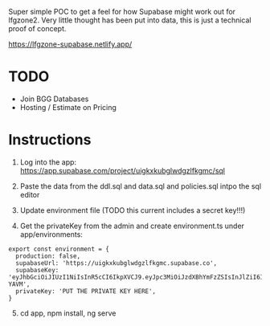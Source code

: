 Super simple POC to get a feel for how Supabase might work out for lfgzone2. Very little thought has been put into data, this is just a technical proof of concept.

https://lfgzone-supabase.netlify.app/

# TODO

- Join BGG Databases
- Hosting / Estimate on Pricing

# Instructions

1. Log into the app: https://app.supabase.com/project/uigkxkubglwdgzlfkgmc/sql

2. Paste the data from the ddl.sql and data.sql and policies.sql intpo the sql editor

3. Update environment file (TODO this current includes a secret key!!!)

4. Get the privateKey from the admin and create environment.ts under app/environments:

```
export const environment = {
  production: false,
  supabaseUrl: 'https://uigkxkubglwdgzlfkgmc.supabase.co',
  supabaseKey: 'eyJhbGciOiJIUzI1NiIsInR5cCI6IkpXVCJ9.eyJpc3MiOiJzdXBhYmFzZSIsInJlZiI6InVpZ2t4a3ViZ2x3ZGd6bGZrZ21jIiwicm9sZSI6ImFub24iLCJpYXQiOjE2NjA5NTMyNTMsImV4cCI6MTk3NjUyOTI1M30.GrS2SVd8_EZ57n9etaU19mzaN27cw5Iay6gQTz-YAVM',
  privateKey: 'PUT THE PRIVATE KEY HERE',
}
```

5. cd app, npm install, ng serve
